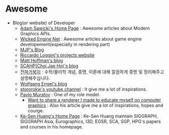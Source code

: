 # Awesome
- Blog(or website) of Developer
    - [Adam Sawicki's Home Page](https://asawicki.info/index) : Awesome articles about Modern Graphics APIs.
    - [Wicked Engine Net](https://wickedengine.net/) : Awesome articles about game engine developement(especially in rendering part)
    - [MJP's Blog](https://therealmjp.github.io/)
    - [Riccardo Loggini's projects website](https://logins.github.io/)
    - [Matt Hoffman's blog](https://medium.com/@lordned)
    - [SCAHP(Choi Jae Ho)'s blog](https://scahp.tistory.com/)
    - [전파거북이](https://ghebook.blogspot.com/) : 수학/물리학 개념, 증명, 이론에 대해 깔끔하게 증명 및 정리해주고 설명해주십니다.
    - [Wolfgang Engel's blog](https://diaryofagraphicsprogrammer.blogspot.com/)
    - [stororokw's youtube channel](https://www.youtube.com/channel/UCwvfMyEFZtL8L2u9-Rp9e8Q) : It give me a lot of inspirations.
    - [Pavlo Muratov](https://github.com/man-in-black382) : One of my role model.
        - [Want to share a renderer I made to educate myself on computer graphics](https://www.reddit.com/r/opengl/comments/andaa1/want_to_share_a_renderer_i_made_to_educate_myself/) : Also his article give me a lot of inspirations, hopes and courge.
    - [Ke-Sen Huang's Home Page](https://kesen.realtimerendering.com/) : Ke-Sen Huang maintain SIGGRAPH, SIGGRAPH Asia, Eurographics, I3D, EGSR, SCA, SGP, HPG's papers and courses in his homepage.
